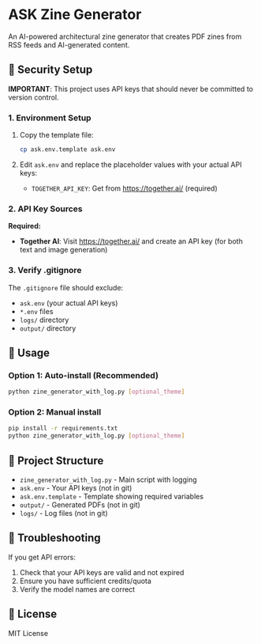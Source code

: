 # ASK Zine Generator

An AI-powered architectural zine generator that creates PDF zines from RSS feeds and AI-generated content.

## 🔐 Security Setup

**IMPORTANT**: This project uses API keys that should never be committed to version control.

### 1. Environment Setup

1. Copy the template file:
   ```bash
   cp ask.env.template ask.env
   ```

2. Edit `ask.env` and replace the placeholder values with your actual API keys:
   - `TOGETHER_API_KEY`: Get from https://together.ai/ (required)

### 2. API Key Sources

**Required:**
- **Together AI**: Visit https://together.ai/ and create an API key (for both text and image generation)

### 3. Verify .gitignore

The `.gitignore` file should exclude:
- `ask.env` (your actual API keys)
- `*.env` files
- `logs/` directory
- `output/` directory

## 🚀 Usage

### Option 1: Auto-install (Recommended)
```bash
python zine_generator_with_log.py [optional_theme]
```

### Option 2: Manual install
```bash
pip install -r requirements.txt
python zine_generator_with_log.py [optional_theme]
```

## 📁 Project Structure

- `zine_generator_with_log.py` - Main script with logging
- `ask.env` - Your API keys (not in git)
- `ask.env.template` - Template showing required variables
- `output/` - Generated PDFs (not in git)
- `logs/` - Log files (not in git)

## 🔧 Troubleshooting

If you get API errors:
1. Check that your API keys are valid and not expired
2. Ensure you have sufficient credits/quota
3. Verify the model names are correct

## 📝 License

MIT License 